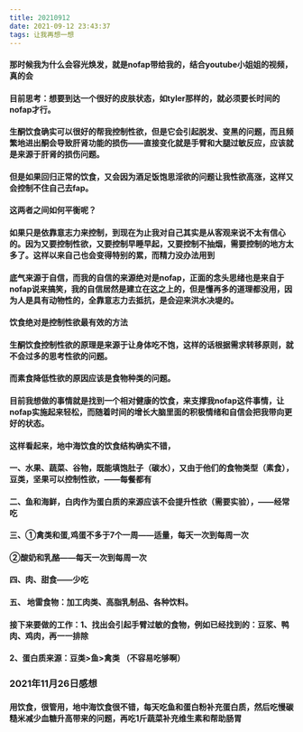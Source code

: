 ```yaml
---
title: 20210912
date: 2021-09-12 23:43:37
tags: 让我再想一想
---
```

#### 那时候我为什么会容光焕发，就是nofap带给我的，结合youtube小姐姐的视频，真的会

#### 目前思考：想要到达一个很好的皮肤状态，如tyler那样的，就必须要长时间的nofap才行。

#### 生酮饮食确实可以很好的帮我控制性欲，但是它会引起脱发、变黑的问题，而且频繁地进出酮会导致肝肾功能的损伤——直接变化就是手臂和大腿过敏反应，应该就是来源于肝肾的损伤问题。

#### 但是如果回归正常的饮食，又会因为酒足饭饱思淫欲的问题让我性欲高涨，这样又会控制不住自己去fap。

#### 这两者之间如何平衡呢？

#### 如果只是依靠意志力来控制，到现在为止我对自己其实是从客观来说不太有信心的。因为又要控制性欲，又要控制早睡早起，又要控制不抽烟，需要控制的地方太多了。这样以来自己也会变得特别的累，而精力没办法用到

#### 底气来源于自信，而我的自信的来源绝对是nofap，正面的念头思绪也是来自于nofap说来搞笑，我的自信居然是建立在这之上的，但是懂再多的道理都没用，因为人是具有动物性的，全靠意志力去抵抗，是会迎来洪水决堤的。

#### 饮食绝对是控制性欲最有效的方法

#### 生酮饮食控制性欲的原理是来源于让身体吃不饱，这样的话根据需求转移原则，就不会过多的思考性欲的问题。

#### 而素食降低性欲的原因应该是食物种类的问题。

#### 目前我想做的事情就是找到一个相对健康的饮食，来支撑我nofap这件事情，让nofap实施起来轻松，而随着时间的增长大脑里面的积极情绪和自信会把我带向更好的状态。

#### 这样看起来，地中海饮食的饮食结构确实不错，
#### 一、水果、蔬菜、谷物，既能填饱肚子（碳水），又由于他们的食物类型（素食），豆类，坚果可以控制性欲，——每餐都有
#### 二、鱼和海鲜，白肉作为蛋白质的来源应该不会提升性欲（需要实验），——经常吃
#### 三、①禽类和蛋,鸡蛋不多于7个一周——适量，每天一次到每周一次
#### 	②酸奶和乳酪——每天一次到每周一次
#### 四、肉、甜食——少吃

#### 五、 地雷食物：加工肉类、高脂乳制品、各种饮料。

#### 接下来要做的工作：1、找出会引起手臂过敏的食物，例如已经找到的：豆浆、鸭肉、鸡肉，再一一排除

#### 2、蛋白质来源：豆类>鱼>禽类 （不容易吃够啊）
### 2021年11月26日感想
#### 用饮食，很管用，地中海饮食很不错，每天吃鱼和蛋白粉补充蛋白质，然后吃慢碳糙米减少血糖升高带来的问题，再吃1斤蔬菜补充维生素和帮助肠胃